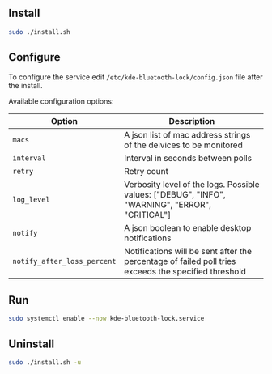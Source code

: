 ## Install

```bash
sudo ./install.sh
```


## Configure

To configure the service edit `/etc/kde-bluetooth-lock/config.json` file after the install.<br>

Available configuration options:

| Option | Description
| ------ | -----------
| `macs` | A json list of mac address strings of the deivices to be monitored
| `interval` | Interval in seconds between polls
| `retry` | Retry count
| `log_level` | Verbosity level of the logs. Possible values: ["DEBUG", "INFO", "WARNING", "ERROR", "CRITICAL"]
| `notify` | A json boolean to enable desktop notifications
| `notify_after_loss_percent`| Notifications will be sent after the percentage of failed poll tries exceeds the specified threshold

## Run

```bash
sudo systemctl enable --now kde-bluetooth-lock.service
```


## Uninstall

```bash
sudo ./install.sh -u
```
